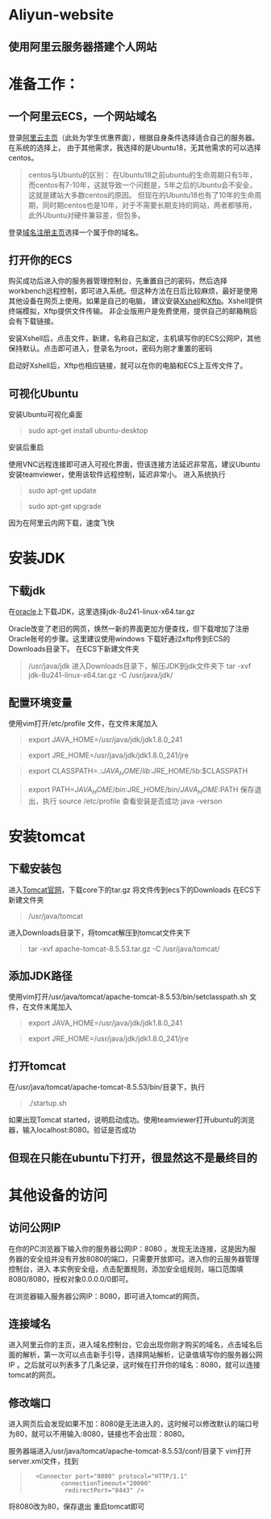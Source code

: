 # **Aliyun-website**
## 使用阿里云服务器搭建个人网站
# 准备工作：
## 一个阿里云ECS，一个网站域名
登录[阿里云主页](https://promotion.aliyun.com/ntms/act/campus2018.html)（此处为学生优惠界面），根据自身条件选择适合自己的服务器。在系统的选择上，
由于其他需求，我选择的是Ubuntu18，无其他需求的可以选择centos。
>centos与Ubuntu的区别：
>在Ubuntu18之前ubuntu的生命周期只有5年，而centos有7-10年，这就导致一个问题是，5年之后的Ubuntu会不安全，这就是建站大多数centos的原因。
>但现在的Ubuntu18也有了10年的生命周期，同时期centos也是10年，对于不需要长期支持的网站，两者都够用，此外Ubuntu对硬件兼容差，但包多。

登录[域名注册主页](https://wanwang.aliyun.com/?spm=5176.12825654.eofdhaal5.80.db6a2c4aTkITmJ&aly_as=sK6fZZIeV)选择一个属于你的域名。
## 打开你的ECS
购买成功后进入你的服务器管理控制台，先重置自己的密码，然后选择workbench远程控制，即可进入系统。但这种方法在日后比较麻烦，最好是使用其他设备在网页上使用。如果是自己的电脑，
建议安装[Xshell](https://www.netsarang.com/zh/xshell/)和[Xftp](https://www.netsarang.com/zh/xftp/)。Xshell提供终端模拟，Xftp提供文件传输。
非企业版用户是免费使用，提供自己的邮箱稍后会有下载链接。

安装Xshell后，点击文件，新建，名称自己拟定，主机填写你的ECS公网IP，其他保持默认。点击即可进入，登录名为root，密码为刚才重置的密码

启动好Xshell后，Xftp也相应链接，就可以在你的电脑和ECS上互传文件了。

## 可视化Ubuntu
安装Ubuntu可视化桌面
>sudo apt-get install ubuntu-desktop

安装后重启

使用VNC远程连接即可进入可视化界面，但该连接方法延迟非常高，建议Ubuntu安装teamviewer，使用该软件远程控制，延迟非常小。
进入系统执行
>sudo apt-get update

>sudo apt-get upgrade

因为在阿里云内网下载，速度飞快

# 安装JDK
## 下载jdk
在[oracle](https://www.oracle.com/java/technologies/javase-jdk8-downloads.html)上下载JDK，这里选择jdk-8u241-linux-x64.tar.gz

Oracle改变了老旧的网页，焕然一新的界面更加方便查找，但下载增加了注册Oracle账号的步骤。这里建议使用windows 下载好通过xftp传到ECS的Downloads目录下。
在ECS下新建文件夹 
>/usr/java/jdk
进入Downloads目录下，解压JDK到jdk文件夹下
>tar -xvf jdk-8u241-linux-x64.tar.gz -C /usr/java/jdk/
## 配置环境变量
使用vim打开/etc/profile 文件，在文件末尾加入
>export JAVA_HOME=/usr/java/jdk/jdk1.8.0_241

>export JRE_HOME=/usr/java/jdk/jdk1.8.0_241/jre

>export CLASSPATH=.:$JAVA_HOME/lib$:JRE_HOME/lib:$CLASSPATH

>export PATH=$JAVA_HOME/bin:$JRE_HOME/bin/$JAVA_HOME:$PATH
保存退出，执行
>source /etc/profile
查看安装是否成功
>java -verson

# 安装tomcat
## 下载安装包
进入[Tomcat官网](http://tomcat.apache.org/download-80.cgi?spm=a2c4e.10696291.0.0.246a19a4juIgWT&file=download-80.cgi)，下载core下的tar.gz
将文件传到ecs下的Downloads
在ECS下新建文件夹 
>/usr/java/tomcat

进入Downloads目录下，将tomcat解压到tomcat文件夹下

>tar -xvf apache-tomcat-8.5.53.tar.gz -C /usr/java/tomcat/

## 添加JDK路径
使用vim打开/usr/java/tomcat/apache-tomcat-8.5.53/bin/setclasspath.sh 文件，在文件末尾加入
>export JAVA_HOME=/usr/java/jdk/jdk1.8.0_241

>export JRE_HOME=/usr/java/jdk/jdk1.8.0_241/jre

## 打开tomcat
在/usr/java/tomcat/apache-tomcat-8.5.53/bin/目录下，执行

 >./startup.sh
 
 如果出现Tomcat started，说明启动成功。使用teamviewer打开ubuntu的浏览器，输入localhost:8080。验证是否成功
 
 ## 但现在只能在ubuntu下打开，很显然这不是最终目的
 # 其他设备的访问
 ## 访问公网IP
 在你的PC浏览器下输入你的服务器公网IP：8080 。发现无法连接，这是因为服务器的安全组并没有开放8080的端口，只需要开放即可。进入你的云服务器管理控制台，进入
 本实例安全组，点击配置规则，添加安全组规则，端口范围填8080/8080，授权对象0.0.0.0/0即可。
 
 在浏览器输入服务器公网IP：8080，即可进入tomcat的网页。
 
 ## 连接域名
 进入阿里云你的主页，进入域名控制台，它会出现你刚才购买的域名，点击域名后面的解析，第一次可以点击新手引导，选择网站解析，记录值填写你的服务器公网IP
 。之后就可以列表多了几条记录，这时候在打开你的域名：8080，就可以连接tomcat的网页。
 
 ## 修改端口
 进入网页后会发现如果不加：8080是无法进入的，这时候可以修改默认的端口号为80，就可以不用输入:8080，链接也不会出现：8080。
 
 服务器端进入/usr/java/tomcat/apache-tomcat-8.5.53/conf/目录下 vim打开server.xml文件，找到
>       <Connector port="8080" protocol="HTTP/1.1"
>              connectionTimeout="20000"            
>               redirectPort="8443" />
将8080改为80，保存退出
重启tomcat即可



 
 
 
 
 
 
 







